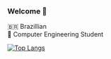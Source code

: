 ### Welcome 🤙

🇧🇷 Brazillian\
📖 Computer Engineering Student


<!--
[![Anurag's GitHub stats](https://github-readme-stats.vercel.app/api?username=takaozando&theme=dark&hide=stars,issues)](https://github.com/anuraghazra/github-readme-stats)
-->

[![Top Langs](https://github-readme-stats.vercel.app/api/top-langs/?username=takaozando&layout=compact)](https://github.com/anuraghazra/github-readme-stats)

